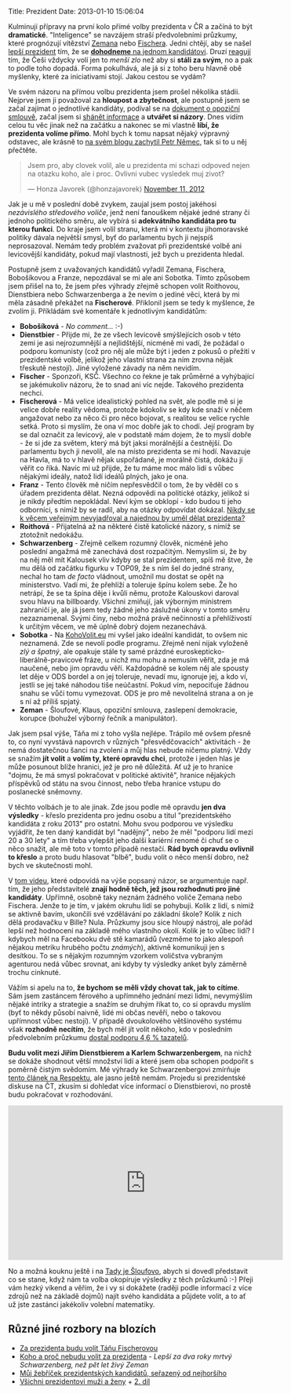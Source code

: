 Title: Prezident
Date: 2013-01-10 15:06:04

Kulminují přípravy na první kolo přímé volby prezidenta v ČR a začíná to být **dramatické**. "Inteligence" se navzájem straší předvolebními průzkumy, které prognózují vítězství [Zemana](http://www.zemancountdown.cz/) nebo [Fischera](http://www.fischercountdown.cz/). Jedni chtějí, aby se našel [lepší prezident](http://www.lepsiprezident.cz/) tím, že se [**dohodneme** na jednom kandidátovi](https://www.youtube.com/watch?v=p3K7PL7cK7Y). Druzí [reagují](https://www.youtube.com/watch?v=iGVx9kJhVng) tím, že Češi vždycky volí jen to *menší zlo* než aby si **stáli za svým**, no a pak to podle toho dopadá. Forma pokulhává, ale já si z toho beru hlavně obě myšlenky, které za iniciativami stojí. Jakou cestou se vydám?

Ve svém názoru na přímou volbu prezidenta jsem prošel několika stádii. Nejprve jsem ji považoval za **hloupost a zbytečnost**, ale postupně jsem se začal zajímat o jednotlivé kandidáty, podíval se na [dokument o opoziční smlouvě](http://www.ceskatelevize.cz/ivysilani/10123147075-vladneme-nerusit/), začal jsem si [shánět informace](http://www.1prezident.cz/) a **utvářet si názory**. Dnes vidím celou tu věc jinak než na začátku a nakonec se mi vlastně **líbí, že prezidenta volíme přímo**. Mohl bych k tomu napsat nějaký výpravný odstavec, ale krásně to [na svém blogu zachytil Petr Němec](http://nemecpetr.blog.respekt.ihned.cz/c1-59092600-jsou-to-nase-volby), tak si to u něj přečtěte.

<blockquote class="twitter-tweet"><p>Jsem pro, aby clovek volil, ale u prezidenta mi schazi odpoved nejen na otazku koho, ale i proc. Ovlivni vubec vysledek muj zivot?</p>&mdash; Honza Javorek (@honzajavorek) <a href="https://twitter.com/honzajavorek/status/267670916169863168" data-datetime="2012-11-11T16:51:34+00:00">November 11, 2012</a></blockquote>

Jak je u mě v poslední době zvykem, zaujal jsem postoj jakéhosi *nezávislého středového voliče*, jenž není fanouškem nějaké jedné strany či jednoho politického směru, ale vybírá si **adekvátního kandidáta pro tu kterou funkci**. Do kraje jsem volil stranu, která mi v kontextu jihomoravské politiky dávala největší smysl, byť do parlamentu bych ji nejspíš neprosazoval. Nemám tedy problém zvažovat při prezidentské volbě ani levicovější kandidáty, pokud mají vlastnosti, jež bych u prezidenta hledal.

Postupně jsem z uvažovaných kandidátů vyřadil Zemana, Fischera, Bobošíkovou a Franze, nepozdával se mi ale ani Sobotka. Tímto způsobem jsem přišel na to, že jsem přes výhrady zřejmě schopen volit Roithovou, Dienstbiera nebo Schwarzenberga a že nevím o jediné věci, která by mi měla zásadně překážet na **Fischerové**. Přiklonil jsem se tedy k myšlence, že zvolím ji. Příkládám své komentáře k jednotlivým kandidátům:

- **Bobošíková** - *No comment...* :-)
- **Dienstbier** - Přijde mi, že ze všech levicově smýšlejících osob v této zemi je asi nejrozumnější a nejlidštější, nicméně mi vadí, že požádal o podporu komunisty (což pro něj ale může být i jeden z pokusů o přežití v prezidentské volbě, jelikož jeho vlastní strana za ním zrovna nějak třeskutě nestojí). Jiné vyložené závady na něm nevidím.
- **Fischer** - Sponzoři, KSČ. Všechno co řekne je tak průměrné a vyhýbající se jakémukoliv názoru, že to snad ani víc nejde. Takového prezidenta nechci.
- **Fischerová** - Má velice idealistický pohled na svět, ale podle mě si je velice dobře reality vědoma, protože kdokoliv se kdy kde snaží v něčem angažovat nebo za něco či pro něco bojovat, s realitou se velice rychle setká. Proto si myslím, že ona ví moc dobře jak to chodí. Její program by se dal označit za levicový, ale v podstatě mám dojem, že to myslí dobře - že si jde za světem, který má být jaksi morálnější a čestnější. Do parlamentu bych ji nevolil, ale na místo prezidenta se mi hodí. Navazuje na Havla, má to v hlavě nějak uspořádané, je morálně čistá, dokážu jí věřit co říká. Navíc mi už přijde, že tu máme moc málo lidí s vůbec nějakými ideály, natož lidí ideálů plných, jako je ona.
- **Franz** - Tento člověk mě ničím nepřesvědčil o tom, že by věděl co s úřadem prezidenta dělat. Nezná odpovědi na politické otázky, jelikož si je nikdy předtím nepokládal. Neví kým se obklopí - kdo budou ti jeho odborníci, s nimiž by se radil, aby na otázky odpovídat dokázal. [Nikdy se k věcem veřejným nevyjadřoval a najednou by uměl dělat prezidenta?](http://respekt.ihned.cz/volby-prezidenta/c1-58960750-proc-by-franz-nemel-byt-prezident)
- **Roithová** - Přijatelná až na některé čistě katolické názory, s nimiž se ztotožnit nedokážu.
- **Schwarzenberg** - Zřejmě celkem rozumný člověk, nicméně jeho poslední angažmá mě zanechává dost rozpačitým. Nemyslím si, že by na něj měl mít Kalousek vliv kdyby se stal prezidentem, spíš mě štve, že mu dělá od začátku figurku v TOP09, že s ním šel do jedné strany, nechal ho tam *de facto* vládnout, umožnil mu dostat se opět na ministerstvo. Vadí mi, že přehlíží a toleruje špínu kolem sebe. Že ho netrápí, že se ta špína děje i kvůli němu, protože Kalouskovi daroval svou hlavu na billboardy. Všichni zmiňují, jak výborným ministrem zahraničí je, ale já jsem tedy žádné jeho záslužné úkony v tomto směru nezaznamenal. Svými činy, nebo možná právě nečinností a přehlíživostí k určitým věcem, ve mě úplně dobrý dojem nezanechává.
- **Sobotka** - Na [KohoVolit.eu](http://kohovolit.eu/) mi vyšel jako ideální kandidát, to ovšem nic neznamená. Zde se nevolí podle programu. Zřejmě není nijak vyloženě *zlý a špatný*, ale opakuje stále ty samé prázdné euroskepticko-liberálně-pravicové fráze, u nichž mu mohu a nemusím věřit, zda je má naučené, nebo jim opravdu věří. Každopádně se kolem něj ale spousty let děje v ODS bordel a on jej toleruje, nevadí mu, ignoruje jej, a kdo ví, jestli se jej také náhodou tiše neúčastní. Pokud vím, nepociťuje žádnou snahu se vůči tomu vymezovat. ODS je pro mě nevolitelná strana a on je s ní až příliš spjatý.
- **Zeman** - Šloufové, Klaus, opoziční smlouva, zaslepení demokracie, korupce (bohužel výborný řečník a manipulátor).

Jak jsem psal výše, Táňa mi z toho vyšla nejlépe. Trápilo mě ovšem přesně to, co nyní vyvstává napovrch v různých "přesvědčovacích" aktivitách - že nemá dostatečnou šanci na zvolení a můj hlas nebude ničemu platný. Vždy se snažím **jít volit** a **volím ty, které opravdu chci**, protože i jeden hlas je může posunout blíže hranici, jež je pro ně důležitá. Ať už je to hranice "dojmu, že má smysl pokračovat v politické aktivitě", hranice nějakých příspěvků od státu na svou činnost, nebo třeba hranice vstupu do poslanecké sněmovny.

V těchto volbách je to ale jinak. Zde jsou podle mě opravdu **jen dva výsledky** - křeslo prezidenta pro jednu osobu a titul "prezidentského kandidáta z roku 2013" pro ostatní. Mohu svou podporou ve výsledku vyjádřit, že ten daný kandidát byl "nadějný", nebo že měl "podporu lidí mezi 20 a 30 lety" a tím třeba vylepšit jeho další kariérní renomé či chuť se o něco snažit, ale mě toto v tomto případě nestačí. **Rád bych opravdu ovlivnil to křeslo** a proto budu hlasovat "blbě", budu volit o něco menší dobro, než bych ve skutečnosti mohl.

V [tom videu](https://www.youtube.com/watch?v=iGVx9kJhVng), které odpovídá na výše popsaný názor, se argumentuje např. tím, že jeho představitelé **znají  hodně těch, jež jsou rozhodnuti pro jiné kandidáty**. Upřímně, osobně taky neznám žádného voliče Zemana nebo Fischera. Jenže to je tím, v jakém okruhu lidí se pohybuji. Kolik z lidí, s nimiž se aktivně bavím, ukončili své vzdělávání po základní škole? Kolik z nich dělá prodavačku v Bille? Nula. Průzkumy jsou sice hloupý nástroj, ale pořád lepší než hodnocení na základě mého vlastního okolí. Kolik je to vůbec lidí? I kdybych měl na Facebooku dvě stě kamarádů (vezměme to jako alespoň nějakou metriku hrubého počtu *známých*), aktivně komunikuji jen s desítkou. To se s nějakým rozumným vzorkem voličstva vybraným agenturou nedá vůbec srovnat, ani kdyby ty výsledky anket byly záměrně trochu cinknuté.

Vážím si apelu na to, **že bychom se měli vždy chovat tak, jak to cítíme**. Sám jsem zastáncem férového a upřímného jednání mezi lidmi, nevymýšlím nějaké intriky a strategie a snažím se druhým říkat to, co si opravdu myslím (byť to někdy působí naivně, lidé mi občas nevěří, nebo o takovou upřímnost vůbec nestojí). V případě dvoukolového většinového systému však **rozhodně necítím**, že bych měl jít volit někoho, kdo v posledním předvolebním průzkumu [dostal podporu 4,6 % tazatelů](http://zpravy.idnes.cz/posledni-predvolebni-pruzkum-prezidentske-volby-fv7-/domaci.aspx?c=A130106_204849_domaci_hro).

**Budu volit mezi Jiřím Dienstbierem a Karlem Schwarzenbergem**, na nichž se dokáže shodnout větší množství lidí a které jsem oba schopen podpořit s poměrně čistým svědomím. Mé výhrady ke Schwarzenbergovi zmírňuje [tento článek na Respektu](http://respekt.ihned.cz/c1-59065980-kdo-na-hrad), ale jasno ještě nemám. Projedu si prezidentské diskuse na ČT, zkusím si dohledat více informací o Dienstbierovi, no prostě budu pokračovat v rozhodování.

<iframe width="560" height="315" src="http://www.youtube.com/embed/H0XciX1cXIY" frameborder="0" allowfullscreen></iframe>

No a možná kouknu ještě i na [Tady je Šloufovo](http://www.ceskatelevize.cz/ivysilani/10169695395-tady-je-sloufovo/408235100021010/), abych si dovedl představit co se stane, když nám ta volba okopíruje výsledky z těch průzkumů :-) Přeji vám hezký víkend a věřím, že i vy si dokážete (raději podle informací z více zdrojů než na základě dojmů) najít svého kandidáta a půjdete volit, a to ať už jste zastánci jakékoliv volební matematiky.

## Různé jiné rozbory na blozích

- [Za prezidenta budu volit Táňu Fischerovou](http://www.marigold.cz/item/za-prezidenta-budu-volit-tanu-fischerovou)
- [Koho a proč nebudu volit za prezidenta](http://zmotula.tumblr.com/post/39835794398/koho-a-proc-nebudu-volit-za-prezidenta) - *Lepší za dva roky mrtvý Schwarzenberg, než pět let živý Zeman*
- [Můj žebříček prezidentských kandidátů, seřazený od nejhoršího](http://www.bloc.cz/bloccz/art_364/muj-zebricek-prezidentskych-kandidatu-serazeny-od-nejhorsiho.aspx)
- [Všichni prezidentovi muži a ženy](http://svedek.blogspot.cz/2013/01/vsichni-prezidentovi-muzi-zeny.html) + [2. díl](http://svedek.blogspot.cz/2013/01/vsichni-prezidentovi-muzi-zeny-ii.html)
